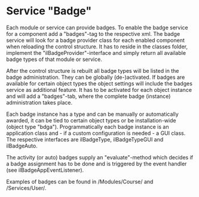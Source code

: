 # Service "Badge"

Each module or service can provide badges. To enable the badge service for a component add a "badges"-tag to the respective xml.
The badge service will look for a badge provider class for each enabled component when reloading the control structure. 
It has to reside in the classes folder, implement the "ilBadgeProvider"-interface and simply return all available badge types of that module or service.

After the control structure is rebuilt all badge types will be listed in the badge administration. They can be globally (de-)activated.
If badges are available for certain object types the object settings will include the badges service as additional feature. 
It has to be activated for each object instance and will add a "badges"-tab, where the complete badge (instance) administration takes place.

Each badge instance has a type and can be manually or automatically awarded, it can be tied to certain object types or be installation-wide (object type "bdga").
Programmatically each badge instance is an application class and - if a custom configuration is needed - a GUI class. 
The respective interfaces are ilBadgeType, ilBadgeTypeGUI and ilBadgeAuto.

The activity (or auto) badges supply an "evaluate"-method which decides if a badge assignment has to be done and is triggered by the event handler (see ilBadgeAppEventListener).

Examples of badges can be found in /Modules/Course/ and /Services/User/.